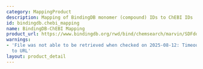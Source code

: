 ```yaml
---
category: MappingProduct
description: Mapping of BindingDB monomer (compound) IDs to ChEBI IDs
id: bindingdb.chebi_mapping
name: BindingDB-ChEBI Mapping
product_url: https://www.bindingdb.org/rwd/bind/chemsearch/marvin/SDFdownload.jsp?download_file=/rwd/bind/BindingDB_CHEBI_ID.txt
warnings:
- 'File was not able to be retrieved when checked on 2025-08-12: Timeout connecting
  to URL'
layout: product_detail
---
```

